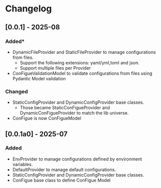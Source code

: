 # Changelog

## [0.0.1] - 2025-08

### Added*

- DynamicFileProvider and StaticFileProvider to manage configurations from files.
    - Support the following extensions: yaml/yml,toml and json.
    - Support multiple files per Provider
- ConFigueValidationModel to validate configurations from files using Pydantic Model validation

### Changed

- StaticConfigProvider and DynamicConfigProvider base classes.
    - Those became StaticConFigueProvider and DynamicConFigueProvider to match the lib universe.
- ConFigue is now ConFigueModel

## [0.0.1a0] - 2025-07

### Added

- EnvProvider to manage configurations defined by environment variables.
- DefaultProvider to manage default configurations.
- StaticConfigProvider and DynamicConfigProvider base classes.
- ConFigue base class to define ConFigue Model